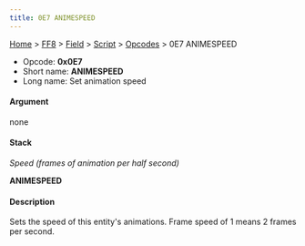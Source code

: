 ```yaml
---
title: 0E7 ANIMESPEED
---
```


[Home](/Main%20Page.md) > [FF8](/FF8.md) > [Field](/FF8/Field.md) > [Script](/FF8/Field/Script.md) > [Opcodes](/FF8/Field/Script/Opcodes.md) > 0E7 ANIMESPEED

-   Opcode: **0x0E7**
-   Short name: **ANIMESPEED**
-   Long name: Set animation speed

#### Argument

none

#### Stack

  
*Speed (frames of animation per half second)*

**ANIMESPEED**

#### Description

Sets the speed of this entity's animations. Frame speed of 1 means 2
frames per second.
